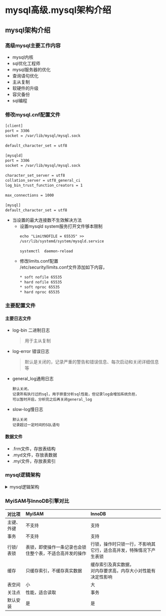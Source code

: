 mysql高级.mysql架构介绍
==


## mysql架构介绍
### 高级mysql主要工作内容
* mysql内核
* sql优化工程师
* mysql服务器的优化
* 查询语句优化
* 主从复制
* 软硬件的升级
* 容灾备份
* sql编程

### 修改mysql.cnf配置文件
```text
[client]
port = 3306
socket = /var/lib/mysql/mysql.sock

default_character_set = utf8

[mysqld]
port = 3306
socket = /var/lib/mysql/mysql.sock

character_set_server = utf8
collation_server = utf8_general_ci
log_bin_trust_function_creators = 1

max_connections = 1000

[mysql]
default_character_set = utf8

```

* 当设置的最大连接数不生效解决方法
    * 设置mysqld system服务打开文件够本限制
        ```text
        echo "LimitNOFILE = 65535" >>  /usr/lib/systemd/system/mysqld.service
        
        systemctl  daemon-reload
        ```
    * 修改limits.conf配置  
        /etc/security/limits.conf文件添加如下内容，
        ```text      
        * soft nofile 65535
        * hard nofile 65535
        * soft nproc 65535
        * hard nproc 65535
        ```

### 主要配置文件
#### 主要日志文件
* log-bin 二进制日志
    >用于主从复制
* log-error 错误日志
    >默认是关闭的，记录严重的警告和错误信息、每次启动和关闭详细信息等
* general_log通用日志
    ```text
    默认关闭，
    记录所有执行过的sql，用于排查分析sql性能，但记录log会增加系统负担，
    可以暂时开启，分析完之后再关闭general_log
    ```
* slow-log慢日志
    ```text
    默认关闭
    记录超过一定时间的SQL语句
    ```

#### 数据文件
* .frm文件，存放表结构
* .myd文件，存放表数据
* .myi文件，存放表索引

### mysql逻辑架构
<details>
<summary>mysql逻辑架构</summary>

![](../images/mysql_4层架构图.png)  
1. 连接层
    >客户端与服务器的连接
1. 服务层
    >完成核心服务，sql接口、sql解析、sql优化、缓存查询等
1. 引擎层
    >负责数据的存储和读取
1. 存储层
    >数据存储于文件系统上，完成与存储引擎的交互


**相关概念**  
```text
1. Connectors
    指的是不同语言中与SQL的交互

2. Management Serveices & Utilities
    系统管理和控制工具

3.Connection Pool
    连接池，管理缓冲用户连接，线程处理等需要缓存的需求。
    负责监听对 MySQL Server 的各种请求，接收连接请求，转发所有连接请求到线程管理模块。每一个连接上 MySQL Server 的客户端请求都会被分配（或创建）一个连接线程为其单独服务。而连接线程的主要工作就是负责 MySQL Server 与客户端的通信，
    接受客户端的命令请求，传递 Server 端的结果信息等。线程管理模块则负责管理维护这些连接线程。包括线程的创建，线程的 cache 等。

4. SQL Interface
    SQL接口
    接受用户的SQL命令，并且返回用户需要查询的结果。比如select from就是调用SQL Interface

5. Parser 
    解析器
    SQL命令传递到解析器的时候会被解析器验证和解析。解析器是由Lex和YACC实现的，是一个很长的脚本。
    在 MySQL中我们习惯将所有 Client 端发送给 Server 端的命令都称为 query ，在 MySQL Server 里面，连接线程接收到客户端的一个 Query 后，会直接将该 query 传递给专门负责将各种 Query 进行分类然后转发给各个对应的处理模块。

    主要功能：
        a . 将SQL语句进行语义和语法的分析，分解成数据结构，
            然后按照不同的操作类型进行分类，然后做出针对性的转发到后续步骤，以后SQL语句的传递和处理就是基于这个结构的。
        b.  如果在分解构成中遇到错误，那么就说明这个sql语句是不合理的

6. Optimizer
    查询优化器
    SQL语句在查询之前会使用查询优化器对查询进行优化。就是优化客户端请求的 query（sql语句） ，
    根据客户端请求的 query 语句，和数据库中的一些统计信息，在一系列算法的基础上进行分析，得出一个最优的策略，
    告诉后面的程序如何取得这个 query 语句的结果
    它使用的是“选取-投影-联接”策略进行查询。
    用一个例子就可以理解： select uid,name from user where gender = 1;
       这个select 查询先根据where 语句进行选取，而不是先将表全部查询出来以后再进行gender过滤
       这个select查询先根据uid和name进行属性投影，而不是将属性全部取出以后再进行过滤
       将这两个查询条件联接起来生成最终查询结果

7. Cache和Buffer
    查询缓存
    它的主要功能是将客户端提交 给MySQL 的 Select 类 query 请求的返回结果集 cache 到内存中，
    与该 query 的一个 hash 值 做一个对应。该 Query 所取数据的基表发生任何数据的变化之后， 
    MySQL 会自动使该 query 的Cache 失效。在读写比例非常高的应用系统中， Query Cache 对性能的提高是非常显著的。
    当然它对内存的消耗也是非常大的。

    如果查询缓存有命中的查询结果，查询语句就可以直接去查询缓存中取数据。这个缓存机制是由一系列小缓存组成的。
    比如表缓存，记录缓存，key缓存，权限缓存等

8. 存储引擎接口
    存储引擎接口模块可以说是 MySQL 数据库中最有特色的一点了。目前各种数据库产品中，
    基本上只有 MySQL 可以实现其底层数据存储引擎的插件式管理。
    这个模块实际上只是 一个抽象类，但正是因为它成功地将各种数据处理高度抽象化，
    才成就了今天 MySQL 可插拔存储引擎的特色。
    从图2还可以看出，MySQL区别于其他数据库的最重要的特点就是其插件式的表存储引擎。MySQL插件式的存储引擎架构提供了一系列标准的管理和服务支持，这些标准与存储引擎本身无关，可能是每个数据库系统本身都必需的，如SQL分析器和优化器等，而存储引擎是底层物理结构的实现，每个存储引擎开发者都可以按照自己的意愿来进行开发。

    注意：存储引擎是基于表的，而不是数据库。
```
</details>

### MyiSAM与InnoDB引擎对比
对比项 |MyiSAM |InnoDB
:--- |:--- |:---
主键、外键 |不支持 |支持 
事务 |不支持 |支持 
行锁/表锁 |表锁，即使操作一条记录也会锁住整个表，不适合高并发的操作 |行锁，操作时只锁一行，不影响其它行，适合高并发，特殊情况下产生表锁 
缓存 |只缓存索引，不缓存真实数据 |缓存索引及真实数据，<br>对内存要求高，内存大小对性能有决定性影响
表空间 |小 |大 
关注点 |性能，适合读取 |事务 
默认安装 |是 |是 

